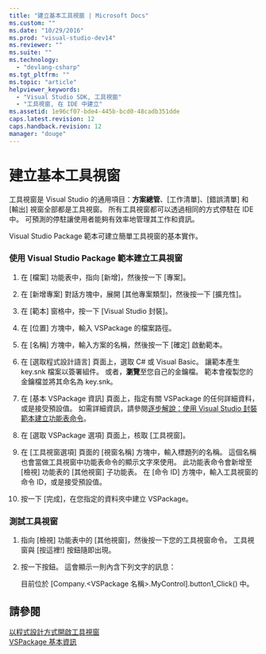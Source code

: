 ```yaml
---
title: "建立基本工具視窗 | Microsoft Docs"
ms.custom: ""
ms.date: "10/29/2016"
ms.prod: "visual-studio-dev14"
ms.reviewer: ""
ms.suite: ""
ms.technology: 
  - "devlang-csharp"
ms.tgt_pltfrm: ""
ms.topic: "article"
helpviewer_keywords: 
  - "Visual Studio SDK, 工具視窗"
  - "工具視窗, 在 IDE 中建立"
ms.assetid: 1e96cf07-bde4-445b-bcd0-48cadb351dde
caps.latest.revision: 12
caps.handback.revision: 12
manager: "douge"
---
```

# 建立基本工具視窗
工具視窗是 Visual Studio 的通用項目：**方案總管**、\[工作清單\]、\[錯誤清單\] 和 \[輸出\] 視窗全部都是工具視窗。 所有工具視窗都可以透過相同的方式停駐在 IDE 中。 可預測的停駐讓使用者能夠有效率地管理其工作和資訊。  
  
 Visual Studio Package 範本可建立簡單工具視窗的基本實作。  
  
### 使用 Visual Studio Package 範本建立工具視窗  
  
1.  在 \[檔案\] 功能表中，指向 \[新增\]，然後按一下 \[專案\]。  
  
2.  在 \[新增專案\] 對話方塊中，展開 \[其他專案類型\]，然後按一下 \[擴充性\]。  
  
3.  在 \[範本\] 窗格中，按一下 \[Visual Studio 封裝\]。  
  
4.  在 \[位置\] 方塊中，輸入 VSPackage 的檔案路徑。  
  
5.  在 \[名稱\] 方塊中，輸入方案的名稱，然後按一下 \[確定\] 啟動範本。  
  
6.  在 \[選取程式設計語言\] 頁面上，選取 C\# 或 Visual Basic。 讓範本產生 key.snk 檔案以簽署組件。 或者，**瀏覽**至您自己的金鑰檔。 範本會複製您的金鑰檔並將其命名為 key.snk。  
  
7.  在 \[基本 VSPackage 資訊\] 頁面上，指定有關 VSPackage 的任何詳細資料，或是接受預設值。 如需詳細資訊，請參閱[逐步解說：使用 Visual Studio 封裝範本建立功能表命令](../Topic/Walkthrough:%20Creating%20a%20Menu%20Command%20By%20Using%20the%20Visual%20Studio%20Package%20Template.md)。  
  
8.  在 \[選取 VSPackage 選項\] 頁面上，核取 \[工具視窗\]。  
  
9. 在 \[工具視窗選項\] 頁面的 \[視窗名稱\] 方塊中，輸入標題列的名稱。 這個名稱也會當做工具視窗中功能表命令的顯示文字來使用。 此功能表命令會新增至 \[檢視\] 功能表的 \[其他視窗\] 子功能表。 在 \[命令 ID\] 方塊中，輸入工具視窗的命令 ID，或是接受預設值。  
  
10. 按一下 \[完成\]，在您指定的資料夾中建立 VSPackage。  
  
### 測試工具視窗  
  
1.  指向 \[檢視\] 功能表中的 \[其他視窗\]，然後按一下您的工具視窗命令。 工具視窗與 \[按這裡\!\] 按鈕隨即出現。  
  
2.  按一下按鈕。 這會顯示一則內含下列文字的訊息：  
  
     目前位於 \[Company.\<VSPackage 名稱\>.MyControl\].button1\_Click\(\) 中。  
  
## 請參閱  
 [以程式設計方式開啟工具視窗](../misc/opening-a-tool-window-programmatically.md)   
 [VSPackage 基本資訊](../misc/vspackage-essentials.md)